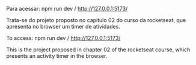 Para acessar: npm run dev / http://127.0.0.1:5173/

Trata-se do projeto proposto no capítulo 02 do curso da rocketseat, que apresenta no browser um timer de atividades.

To access: npm run dev / http://127.0.0.1:5173/

This is the project proposed in chapter 02 of the rocketseat course, which presents an activity timer in the browser.
